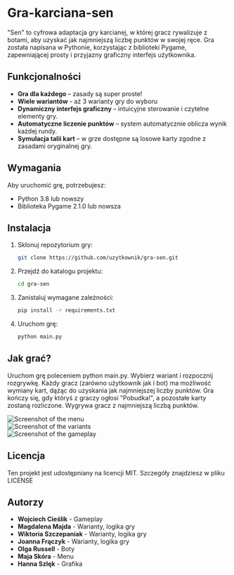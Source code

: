 # Gra-karciana-sen
"Sen" to cyfrowa adaptacja gry karcianej, w której gracz rywalizuje z botami, aby uzyskać jak najmniejszą liczbę punktów w swojej ręce. Gra została napisana w Pythonie, korzystając z biblioteki Pygame, zapewniającej prosty i przyjazny graficzny interfejs użytkownika.

## Funkcjonalności

- **Gra dla każdego** – zasady są super proste!
- **Wiele wariantów** - aż 3 warianty gry do wyboru
- **Dynamiczny interfejs graficzny** – intuicyjne sterowanie i czytelne elementy gry.
- **Automatyczne liczenie punktów** – system automatycznie oblicza wynik każdej rundy.
- **Symulacja talii kart** – w grze dostępne są losowe karty zgodne z zasadami oryginalnej gry.

## Wymagania

Aby uruchomić grę, potrzebujesz:
- Python 3.8 lub nowszy
- Biblioteka Pygame 2.1.0 lub nowsza

## Instalacja

1. Sklonuj repozytorium gry:
   ```bash
   git clone https://github.com/uzytkownik/gra-sen.git
2. Przejdź do katalogu projektu:
    ```bash
   cd gra-sen
3. Zanistaluj wymagane zależności:
    ```bash
   pip install -r requirements.txt
4. Uruchom grę:
    ```bash
   python main.py

## Jak grać?
Uruchom grę poleceniem python main.py. Wybierz wariant i rozpocznij rozgrywkę. Każdy gracz (zarówno użytkownik jak i bot) ma możliwość wymiany kart, dążąc do uzyskania jak najmniejszej liczby punktów. Gra kończy się, gdy któryś z graczy ogłosi "Pobudka!", a pozostałe karty zostaną rozliczone. Wygrywa gracz z najmniejszą liczbą punktów.

![Screenshot of the menu](../gra-karciana-sen/assets/Zrzut_ekranu_menu.png "Menu Screenshot")  
![Screenshot of the variants](../gra-karciana-sen/assets/Zrzut_ekranu_warianty.png "Warianty Screenshot")  
![Screenshot of the gameplay](../gra-karciana-sen/assets/Zrzut_ekranu_gra.png "Gra Screenshot")

## Licencja
Ten projekt jest udostępniany na licencji MIT. Szczegóły znajdziesz w pliku LICENSE

## Autorzy
- **Wojciech Cieślik** - Gameplay
- **Magdalena Majda** - Warianty, logika gry
- **Wiktoria Szczepaniak** - Warianty, logika gry
- **Joanna Frączyk** - Warianty, logika gry
- **Olga Russell** - Boty
- **Maja Skóra** - Menu
- **Hanna Szlęk** - Grafika
